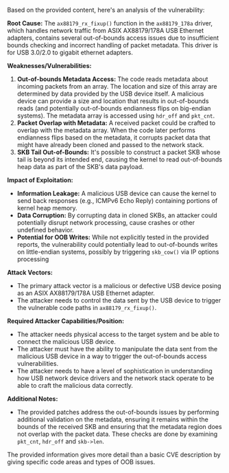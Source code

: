 Based on the provided content, here's an analysis of the vulnerability:

**Root Cause:**
The `ax88179_rx_fixup()` function in the `ax88179_178a` driver, which handles network traffic from ASIX AX88179/178A USB Ethernet adapters, contains several out-of-bounds access issues due to insufficient bounds checking and incorrect handling of packet metadata. This driver is for USB 3.0/2.0 to gigabit ethernet adapters.

**Weaknesses/Vulnerabilities:**
1.  **Out-of-bounds Metadata Access:** The code reads metadata about incoming packets from an array. The location and size of this array are determined by data provided by the USB device itself. A malicious device can provide a size and location that results in out-of-bounds reads (and potentially out-of-bounds endianness flips on big-endian systems). The metadata array is accessed using `hdr_off` and `pkt_cnt`.
2.  **Packet Overlap with Metadata:** A received packet could be crafted to overlap with the metadata array. When the code later performs endianness flips based on the metadata, it corrupts packet data that might have already been cloned and passed to the network stack.
3.  **SKB Tail Out-of-Bounds:** It's possible to construct a packet SKB whose tail is beyond its intended end, causing the kernel to read out-of-bounds heap data as part of the SKB's data payload.

**Impact of Exploitation:**
*   **Information Leakage:** A malicious USB device can cause the kernel to send back responses (e.g., ICMPv6 Echo Reply) containing portions of kernel heap memory.
*   **Data Corruption:** By corrupting data in cloned SKBs, an attacker could potentially disrupt network processing, cause crashes or other undefined behavior.
*   **Potential for OOB Writes:** While not explicitly tested in the provided reports, the vulnerability could potentially lead to out-of-bounds writes on little-endian systems, possibly by triggering `skb_cow()` via IP options processing

**Attack Vectors:**
*   The primary attack vector is a malicious or defective USB device posing as an ASIX AX88179/178A USB Ethernet adapter.
*   The attacker needs to control the data sent by the USB device to trigger the vulnerable code paths in `ax88179_rx_fixup()`.

**Required Attacker Capabilities/Position:**
*   The attacker needs physical access to the target system and be able to connect the malicious USB device.
*   The attacker must have the ability to manipulate the data sent from the malicious USB device in a way to trigger the out-of-bounds access vulnerabilities.
*   The attacker needs to have a level of sophistication in understanding how USB network device drivers and the network stack operate to be able to craft the malicious data correctly.

**Additional Notes:**
* The provided patches address the out-of-bounds issues by performing additional validation on the metadata, ensuring it remains within the bounds of the received SKB and ensuring that the metadata region does not overlap with the packet data. These checks are done by examining `pkt_cnt`, `hdr_off` and `skb->len`.

The provided information gives more detail than a basic CVE description by giving specific code areas and types of OOB issues.